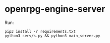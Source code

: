# openrpg-engine-server
Run: 
```
pip3 install -r requirements.txt
python3 serv/s.py && python3 main_server.py
```
        

